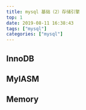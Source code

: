 ```yaml
---
title: mysql 基础（2）存储引擎
top: 1
date: 2019-08-11 16:38:43
tags: ["mysql"]
categories: ["mysql"]
---
```


## InnoDB

## MyIASM

## Memory


